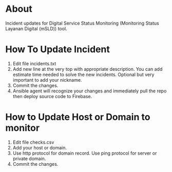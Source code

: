# About
Incident updates for Digital Service Status Monitoring (Monitoring Status Layanan Digital (mSLD)) tool.

# How To Update Incident
1. Edit file incidents.txt
2. Add new line at the very top with appropriate description. You can add estimate time needed to solve the new incidents. Optional but very important to add your nickname.
3. Commit the changes.
4. Ansible agent will recognize your changes and immediately pull the repo then deploy source code to Firebase.

# How to Update Host or Domain to monitor
1. Edit file checks.csv
2. Add your host or domain.
3. Use http protocol for domain record. Use ping protocol for server or private domain.
4. Commit the changes.
